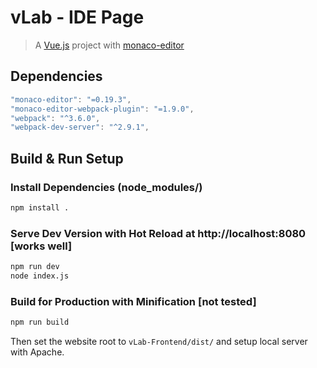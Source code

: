 # vLab - IDE Page

> A [Vue.js](https://vuejs.org/index.html) project with [monaco-editor](http://github.com/Microsoft/monaco-editor)

## Dependencies
```javascript
"monaco-editor": "=0.19.3",
"monaco-editor-webpack-plugin": "=1.9.0",
"webpack": "^3.6.0",
"webpack-dev-server": "^2.9.1",
```

## Build & Run Setup
### Install Dependencies (node_modules/)
``` bash
npm install .
```

### Serve Dev Version with Hot Reload at http://localhost:8080 [works well]
``` bash
npm run dev
node index.js
```

### Build for Production with Minification [not tested]
``` bash
npm run build
```
Then set the website root to `vLab-Frontend/dist/` and setup local server with Apache.

